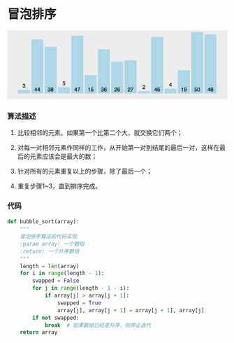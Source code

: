 # 冒泡排序

![](.\img\bubble_sort.gif)

### 算法描述

1. 比较相邻的元素。如果第一个比第二个大，就交换它们两个；

2. 对每一对相邻元素作同样的工作，从开始第一对到结尾的最后一对，这样在最后的元素应该会是最大的数；

3. 针对所有的元素重复以上的步骤，除了最后一个；

4. 重复步骤1~3，直到排序完成。

### 代码

```python
def bubble_sort(array):
    """
    冒泡排序算法的代码实现
    :param array: 一个数组
    :return: 一个升序数组
    """
    length = len(array)
    for i in range(length - 1):
        swapped = False
        for j in range(length - 1 - i):
            if array[j] > array[j + 1]:
                swapped = True
                array[j], array[j + 1] = array[j + 1], array[j]
        if not swapped:
            break  # 如果数组已经是升序，则停止迭代
    return array
```

